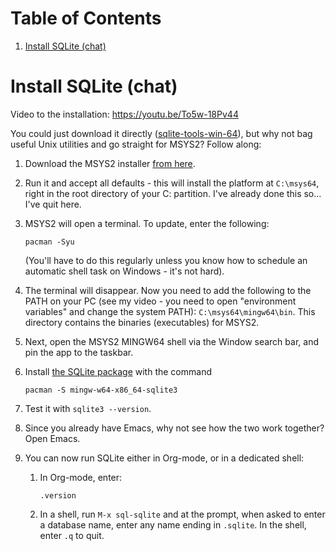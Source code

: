 
# Table of Contents

1.  [Install SQLite (chat)](#orge3baa62)


<a id="orge3baa62"></a>

# Install SQLite (chat)

Video to the installation: <https://youtu.be/To5w-18Pv44>

You could just download it directly ([sqlite-tools-win-64](https://www.sqlite.org/download.html)), but why not
bag useful Unix utilities and go straight for MSYS2? Follow along:

1.  Download the MSYS2 installer [from here](https://www.msys2.org/).

2.  Run it and accept all defaults - this will install the platform at
    `C:\msys64`, right in the root directory of your C: partition. I've
    already done this so&#x2026;I've quit here.

3.  MSYS2 will open a terminal. To update, enter the following:
    
        pacman -Syu
    
    (You'll have to do this regularly unless you know how to schedule
    an automatic shell task on Windows - it's not hard).

4.  The terminal will disappear. Now you need to add the following to
    the PATH on your PC (see my video - you need to open "environment
    variables" and change the system PATH): `C:\msys64\mingw64\bin`. This
    directory contains the binaries (executables) for MSYS2.

5.  Next, open the MSYS2 MINGW64 shell via the Window search bar, and
    pin the app to the taskbar.

6.  Install [the SQLite package](https://packages.msys2.org/package/mingw-w64-x86_64-sqlite3) with the command
    
        pacman -S mingw-w64-x86_64-sqlite3

7.  Test it with `sqlite3 --version`.

8.  Since you already have Emacs, why not see how the two work
    together? Open Emacs.

9.  You can now run SQLite either in Org-mode, or in a dedicated shell:
    1.  In Org-mode, enter:
        
            .version
    2.  In a shell, run `M-x sql-sqlite` and at the prompt, when asked to
        enter a database name, enter any name ending in `.sqlite`. In the
        shell, enter `.q` to quit.

